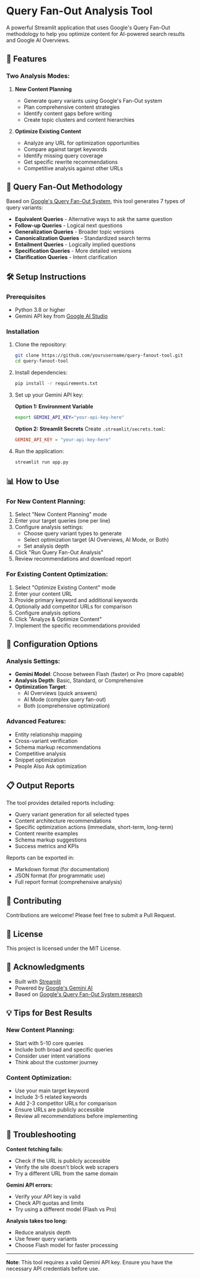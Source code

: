 # Query Fan-Out Analysis Tool

A powerful Streamlit application that uses Google's Query Fan-Out methodology to help you optimize content for AI-powered search results and Google AI Overviews.

## 🚀 Features

### Two Analysis Modes:

1. **New Content Planning** 
   - Generate query variants using Google's Fan-Out system
   - Plan comprehensive content strategies
   - Identify content gaps before writing
   - Create topic clusters and content hierarchies

2. **Optimize Existing Content**
   - Analyze any URL for optimization opportunities
   - Compare against target keywords
   - Identify missing query coverage
   - Get specific rewrite recommendations
   - Competitive analysis against other URLs

## 🎯 Query Fan-Out Methodology

Based on [Google's Query Fan-Out System](https://dejan.ai/blog/googles-query-fan-out-system-a-technical-overview/), this tool generates 7 types of query variants:

- **Equivalent Queries** - Alternative ways to ask the same question
- **Follow-up Queries** - Logical next questions
- **Generalization Queries** - Broader topic versions
- **Canonicalization Queries** - Standardized search terms
- **Entailment Queries** - Logically implied questions
- **Specification Queries** - More detailed versions
- **Clarification Queries** - Intent clarification

## 🛠️ Setup Instructions

### Prerequisites

- Python 3.8 or higher
- Gemini API key from [Google AI Studio](https://makersuite.google.com/app/apikey)

### Installation

1. Clone the repository:
   ```bash
   git clone https://github.com/yourusername/query-fanout-tool.git
   cd query-fanout-tool
   ```

2. Install dependencies:
   ```bash
   pip install -r requirements.txt
   ```

3. Set up your Gemini API key:
   
   **Option 1: Environment Variable**
   ```bash
   export GEMINI_API_KEY="your-api-key-here"
   ```
   
   **Option 2: Streamlit Secrets**
   Create `.streamlit/secrets.toml`:
   ```toml
   GEMINI_API_KEY = "your-api-key-here"
   ```

4. Run the application:
   ```bash
   streamlit run app.py
   ```

## 📊 How to Use

### For New Content Planning:

1. Select "New Content Planning" mode
2. Enter your target queries (one per line)
3. Configure analysis settings:
   - Choose query variant types to generate
   - Select optimization target (AI Overviews, AI Mode, or Both)
   - Set analysis depth
4. Click "Run Query Fan-Out Analysis"
5. Review recommendations and download report

### For Existing Content Optimization:

1. Select "Optimize Existing Content" mode
2. Enter your content URL
3. Provide primary keyword and additional keywords
4. Optionally add competitor URLs for comparison
5. Configure analysis options
6. Click "Analyze & Optimize Content"
7. Implement the specific recommendations provided

## 🎨 Configuration Options

### Analysis Settings:
- **Gemini Model**: Choose between Flash (faster) or Pro (more capable)
- **Analysis Depth**: Basic, Standard, or Comprehensive
- **Optimization Target**: 
  - AI Overviews (quick answers)
  - AI Mode (complex query fan-out)
  - Both (comprehensive optimization)

### Advanced Features:
- Entity relationship mapping
- Cross-variant verification
- Schema markup recommendations
- Competitive analysis
- Snippet optimization
- People Also Ask optimization

## 📋 Output Reports

The tool provides detailed reports including:

- Query variant generation for all selected types
- Content architecture recommendations
- Specific optimization actions (immediate, short-term, long-term)
- Content rewrite examples
- Schema markup suggestions
- Success metrics and KPIs

Reports can be exported in:
- Markdown format (for documentation)
- JSON format (for programmatic use)
- Full report format (comprehensive analysis)

## 🤝 Contributing

Contributions are welcome! Please feel free to submit a Pull Request.

## 📄 License

This project is licensed under the MIT License.

## 🙏 Acknowledgments

- Built with [Streamlit](https://streamlit.io/)
- Powered by [Google's Gemini AI](https://deepmind.google/technologies/gemini/)
- Based on [Google's Query Fan-Out System research](https://dejan.ai/blog/googles-query-fan-out-system-a-technical-overview/)

## 💡 Tips for Best Results

### New Content Planning:
- Start with 5-10 core queries
- Include both broad and specific queries
- Consider user intent variations
- Think about the customer journey

### Content Optimization:
- Use your main target keyword
- Include 3-5 related keywords
- Add 2-3 competitor URLs for comparison
- Ensure URLs are publicly accessible
- Review all recommendations before implementing

## 🐛 Troubleshooting

**Content fetching fails:**
- Check if the URL is publicly accessible
- Verify the site doesn't block web scrapers
- Try a different URL from the same domain

**Gemini API errors:**
- Verify your API key is valid
- Check API quotas and limits
- Try using a different model (Flash vs Pro)

**Analysis takes too long:**
- Reduce analysis depth
- Use fewer query variants
- Choose Flash model for faster processing

---

**Note**: This tool requires a valid Gemini API key. Ensure you have the necessary API credentials before use.
